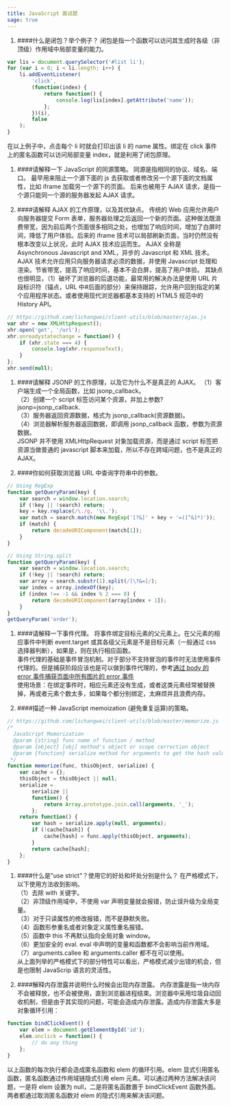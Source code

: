 ```yaml
---
title: JavaScript 面试题
sage: true
---
```


1. ####什么是闭包？举个例子？
   闭包是指一个函数可以访问其生成时各级（非顶级）作用域中局部变量的能力。

```js
var lis = document.querySelector('#list li');
for (var i = 0; i < li.length; i++) {
    li.addEventListener(
        'click',
        (function(index) {
            return function() {
                console.log(lis[index].getAttribute('name'));
            };
        })(i),
        false
    );
}
```

在以上例子中，点击每个 li 时就会打印出该 li 的 name 属性。绑定在 click 事件上的匿名函数可以访问局部变量 index，就是利用了闭包原理。

1. ####请解释一下 JavaScript 的同源策略。
   同源是指相同的协议、域名、端口。
   最早用来阻止一个源下面的 js 去获取或者修改另一个源下面的文档属性，比如 iframe 加载另一个源下的页面。
   后来也被用于 AJAX 请求，是指一个源只能同一个源的服务器发起 AJAX 请求。

1. ####请解释 AJAX 的工作原理，以及其优缺点。
   传统的 Web 应用允许用户向服务器提交 Form 表单，服务器处理之后返回一个新的页面。这种做法既浪费带宽，因为前后两个页面很多相同之处，也增加了响应时间，增加了白屏时间，降低了用户体验。后来的 iframe 技术可以局部刷新页面，当时仍然没有根本改变以上状况，此时 AJAX 技术应运而生。
   AJAX 全称是 Asynchronous Javascript and XML，异步的 Javascript 和 XML 技术。AJAX 技术允许应用只向服务器请求必须的数据，并使用 Javascript 处理和渲染。节省带宽，提高了响应时间，基本不会白屏，提高了用户体验。
   其缺点也很明显，（1）破坏了浏览器的后退功能，最常用的解决办法是使用 URL 片段标识符（锚点，URL 中#后面的部分）来保持跟踪，允许用户回到指定的某个应用程序状态。或者使用现代浏览器都基本支持的 HTML5 规范中的 History API。

```javascript
// https://github.com/lichangwei/client-utils/blob/master/ajax.js
var xhr = new XMLHttpRequest();
xhr.open('get', '/url');
xhr.onreadystatechange = function() {
    if (xhr.state === 4) {
        console.log(xhr.responseText);
    }
};
xhr.send(null);
```

1. ####请解释 JSONP 的工作原理，以及它为什么不是真正的 AJAX。
   （1）客户端生成一个全局函数，比如 jsonp_callback。  
   （2）创建一个 script 标签访问某个资源，并加上参数?jsonp=jsonp_callback.  
   （3）服务器返回资源数据，格式为 jsonp_callback(资源数据)。  
   （4）浏览器解析服务器返回数据，即调用 jsonp_callback 函数，参数为资源数据。  
   JSONP 并不使用 XMLHttpRequest 对象加载资源，而是通过 script 标签把资源当做普通的 javascript 脚本来加载，所以不存在跨域问题，也不是真正的 AJAX。

1. ####你如何获取浏览器 URL 中查询字符串中的参数。

```javascript
// Using RegExp
function getQueryParam(key) {
    var search = window.location.search;
    if (!key || !search) return;
    key = key.replace(/\./g, '\\.');
    var match = search.match(new RegExp('[?&]' + key + '=([^&]*)'));
    if (match) {
        return decodeURIComponent(match[1]);
    }
}
```

```javascript
// Using String.split
function getQueryParam(key) {
    var search = window.location.search;
    if (!key || !search) return;
    var array = search.substr(1).split(/[\?&=]/);
    var index = array.indexOf(key);
    if (index !== -1 && index % 2 === 0) {
        return decodeURIComponent(array[index + 1]);
    }
}
getQueryParam('order');
```

1. ####请解释一下事件代理。
   将事件绑定目标元素的父元素上。在父元素的相应事件中判断 event.target 或其各级父元素是不是目标元素（一般通过 css 选择器判断），如果是，则在执行相应函数。  
   事件代理的基础是事件冒泡机制。对于部分不支持冒泡的事件时无法使用事件代理的。但是捕获阶段应该也是可以做到事件代理的，参考[通过 body 的 error 事件捕获页面中所有图片的 error 事件](./2013-06-06-Events-in-Capture-Phase.md)  
   使用场景：在绑定事件时，相应元素还没有生成，或者这类元素经常被替换掉，再或者元素个数太多，如果每个都分别绑定，太麻烦并且浪费内存。

1. ####描述一种 JavaScript memoization (避免重复运算)的策略。

```javascript
// https://github.com/lichangwei/client-utils/blob/master/memorize.js
/*
  JavaScript Momorization
  @param {string} func name of function / method
  @param {object} [obj] method's object or scope correction object
  @param {function} serialize method for arguments to get the hash value.
 */
function memorize(func, thisObject, serialize) {
    var cache = {};
    thisObject = thisObject || null;
    serialize =
        serialize ||
        function() {
            return Array.prototype.join.call(arguments, '_');
        };
    return function() {
        var hash = serialize.apply(null, arguments);
        if (!cache[hash]) {
            cache[hash] = func.apply(thisObject, arguments);
        }
        return cache[hash];
    };
}
```

1. ####什么是"use strict"？使用它的好处和坏处分别是什么？
   在严格模式下，以下使用方法收到影响。  
   （1）去除 with 关键字。  
   （2）非顶级作用域中，不使用 var 声明变量就会报错，防止误升级为全局变量。  
   （3）对于只读属性的修改报错，而不是静默失败。  
   （4）函数形参重名或者对象定义属性重名报错。  
   （5）函数中 this 不再默认指向全局对象 window。  
   （6）更加安全的 eval. eval 中声明的变量和函数都不会影响当前作用域。  
   （7）arguments.callee 和 arguments.caller 都不在可以使用。  
   从上面列举的严格模式下的部分特性可以看出，严格模式减少出错的机会，但是也限制 JavaScrip 语言的灵活性。

1. ####解释内存泄露并说明什么时候会出现内存泄露。
   内存泄露是指一块内存不会被释放，也不会被使用，直到浏览器进程结束。浏览器中采用垃圾自动回收机制，但是由于其实现的问题，可能会造成内存泄露。造成内存泄露大多是对象循环引用：

```javascript
function bindClickEvent() {
    var elem = document.getElementById('id');
    elem.onclick = function() {
        // do any thing
    };
}
```

以上函数的每次执行都会造成匿名函数和 elem 的循环引用。elem 显式引用匿名函数，匿名函数通过作用域链隐式引用 elem 元素。可以通过两种方法解决该问题，一是将 elem 设置为 null，二是将匿名函数置于 bindClickEvent 函数外面。两者都通过取消匿名函数对 elem 的隐式引用来解决该问题。
